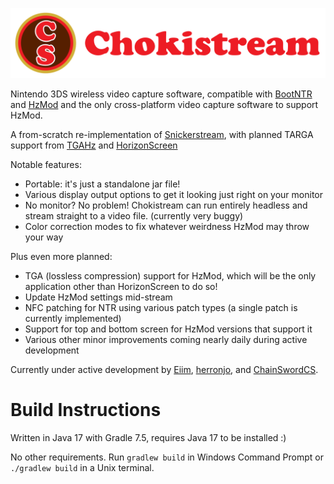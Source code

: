![Chokistream](banner.svg)

Nintendo 3DS wireless video capture software, compatible with [BootNTR](https://github.com/44670/BootNTR) and [HzMod](https://chainswordcs.com/horizon-by-sono.html) and the only cross-platform video capture software to support HzMod.

A from-scratch re-implementation of [Snickerstream](https://github.com/RattletraPM/Snickerstream), with planned TARGA support from [TGAHz](https://github.com/ChainSwordCS/TGAHz-Parsing) and [HorizonScreen](hps://github.com/gamingaddictionz03/HorizonM)

Notable features:
 * Portable: it's just a standalone jar file!
 * Various display output options to get it looking just right on your monitor
 * No monitor? No problem! Chokistream can run entirely headless and stream straight to a video file. (currently very buggy)
 * Color correction modes to fix whatever weirdness HzMod may throw your way

Plus even more planned:
 * TGA (lossless compression) support for HzMod, which will be the only application other than HorizonScreen to do so!
 * Update HzMod settings mid-stream
 * NFC patching for NTR using various patch types (a single patch is currently implemented)
 * Support for top and bottom screen for HzMod versions that support it
 * Various other minor improvements coming nearly daily during active development

Currently under active development by [Eiim](https://github.com/Eiim), [herronjo](https://github.com/herronjo), and [ChainSwordCS](https://github.com/ChainSwordCS).

# Build Instructions

Written in Java 17 with Gradle 7.5, requires Java 17 to be installed :)

No other requirements. Run `gradlew build` in Windows Command Prompt or `./gradlew build` in a Unix terminal.
